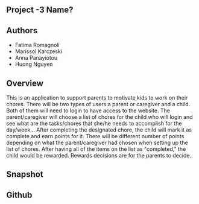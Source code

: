 ## Project -3 Name?

## Authors 

- Fatima Romagnoli
- Marissol Karczeski
- Anna Panayiotou
- Huong Nguyen

## Overview

This is an application to support parents to motivate kids to work on their chores. There will be two types of users:a parent or caregiver and a child. Both of them will need to login to have access to the website. The parent/caregiver will choose a list of chores for the child who will login and see what are the tasks/chores that she/he needs to accomplish for the day/week... 
After completing the designated chore, the child will mark it as complete and earn points for it. There will be different number of points depending on what the parent/caregiver had chosen when setting up the list of chores. After having all of the items on the list as "completed," the child would be rewarded. Rewards decisions are for the parents to decide. 



## Snapshot



## Github